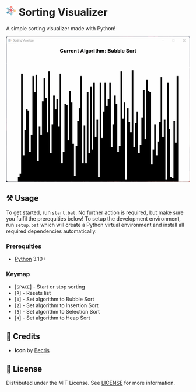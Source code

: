 <h1>
    <img src="icon.png" style="height: 1em"/>
    <span>Sorting Visualizer</span>
</h1>

A simple sorting visualizer made with Python!

![Demo](demo.gif)

## ⚒️ Usage

To get started, run `start.bat`. No further action is required, but make sure you fulfil the prerequities below! To setup the development environment, run `setup.bat` which will create a Python virtual environment and install all required dependencies automatically.

### Prerequities

- [Python](https://python.org) 3.10+

### Keymap

- [`SPACE`] - Start or stop sorting
- [`R`] - Resets list
- [`1`] - Set algorithm to Bubble Sort
- [`2`] - Set algorithm to Insertion Sort
- [`3`] - Set algorithm to Selection Sort
- [`4`] - Set algorithm to Heap Sort

## 💖 Credits

- **Icon** by [Becris](https://flaticon.com/free-icon/neural_2103633)

## 📜 License

Distributed under the MIT License. See [LICENSE](LICENSE) for more information.